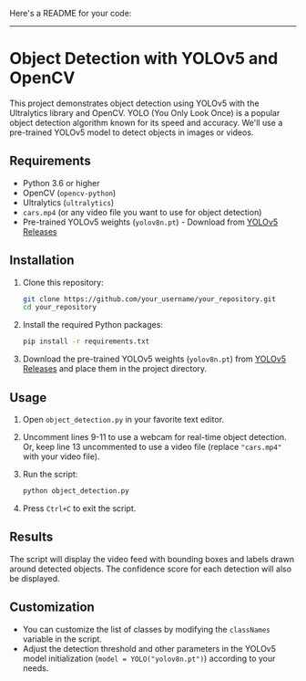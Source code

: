 Here's a README for your code:

---

# Object Detection with YOLOv5 and OpenCV

This project demonstrates object detection using YOLOv5 with the Ultralytics library and OpenCV. YOLO (You Only Look Once) is a popular object detection algorithm known for its speed and accuracy. We'll use a pre-trained YOLOv5 model to detect objects in images or videos.

## Requirements

- Python 3.6 or higher
- OpenCV (`opencv-python`)
- Ultralytics (`ultralytics`)
- `cars.mp4` (or any video file you want to use for object detection)
- Pre-trained YOLOv5 weights (`yolov8n.pt`) - Download from [YOLOv5 Releases](https://github.com/ultralytics/yolov5/releases)

## Installation

1. Clone this repository:

    ```bash
    git clone https://github.com/your_username/your_repository.git
    cd your_repository
    ```

2. Install the required Python packages:

    ```bash
    pip install -r requirements.txt
    ```

3. Download the pre-trained YOLOv5 weights (`yolov8n.pt`) from [YOLOv5 Releases](https://github.com/ultralytics/yolov5/releases) and place them in the project directory.

## Usage

1. Open `object_detection.py` in your favorite text editor.
2. Uncomment lines 9-11 to use a webcam for real-time object detection. Or, keep line 13 uncommented to use a video file (replace `"cars.mp4"` with your video file).
3. Run the script:

    ```bash
    python object_detection.py
    ```

4. Press `Ctrl+C` to exit the script.

## Results

The script will display the video feed with bounding boxes and labels drawn around detected objects. The confidence score for each detection will also be displayed.

## Customization

- You can customize the list of classes by modifying the `classNames` variable in the script.
- Adjust the detection threshold and other parameters in the YOLOv5 model initialization (`model = YOLO("yolov8n.pt")`) according to your needs.

